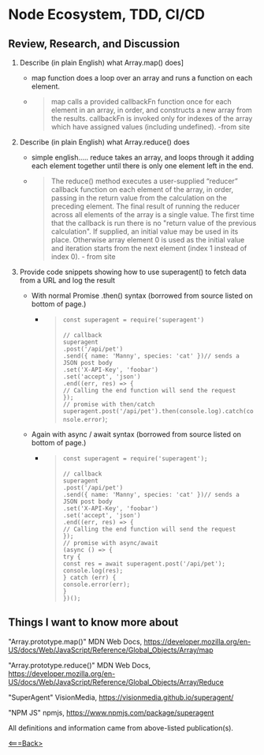# Node Ecosystem, TDD, CI/CD

## Review, Research, and Discussion

1. Describe (in plain English) what Array.map() does]

    - map function does a loop over an array and runs a function on each element.

    - > map calls a provided callbackFn function once for each element in an array, in order, and constructs a new array from the results. callbackFn is invoked only for indexes of the array which have assigned values (including undefined). -from site


2. Describe (in plain English) what Array.reduce() does

    - simple english..... reduce takes an array, and loops through it adding each element together until there is only one element left in the end. 

    - > The reduce() method executes a user-supplied “reducer” callback function on each element of the array, in order, passing in the return value from the calculation on the preceding element. The final result of running the reducer across all elements of the array is a single value. The first time that the callback is run there is no "return value of the previous calculation". If supplied, an initial value may be used in its place. Otherwise array element 0 is used as the initial value and iteration starts from the next element (index 1 instead of index 0). - from site

3. Provide code snippets showing how to use superagent() to fetch data from a URL and log the result
    
    * With normal Promise .then() syntax (borrowed from source listed on bottom of page.)

        - > ```const superagent = require('superagent')```<br><br>
            ```// callback```<br>
            ```superagent```<br>
            ```.post('/api/pet')```<br>
            ```.send({ name: 'Manny', species: 'cat' })// sends a JSON post body```<br>
            ```.set('X-API-Key', 'foobar')```<br>
            ```.set('accept', 'json')```<br>
            ```.end((err, res) => {```<br>
            ```// Calling the end function will send the request```<br>
            ```});```<br>
            ```// promise with then/catch```<br>
            ```superagent.post('/api/pet').then(console.log).catch(console.error)```;<br>

    * Again with async / await syntax (borrowed from source listed on bottom of page.)

        - >```const superagent = require('superagent');```<br><br>
            ```// callback```<br>
            ```superagent```<br>
            ```.post('/api/pet')```<br>
            ```.send({ name: 'Manny', species: 'cat' })// sends a JSON post body```<br>
            ```.set('X-API-Key', 'foobar')```<br>
            ```.set('accept', 'json')```<br>
            ```.end((err, res) => {```<br>
            ```// Calling the end function will send the request```<br>
            ```});```<br>
            ```// promise with async/await```<br>
            ```(async () => {```<br>
            ```try {```<br>
            ```const res = await superagent.post('/api/pet');``` <br>
            ```console.log(res);```<br>
            ```} catch (err) {```<br>
            ```console.error(err);```<br>
            ```}```<br>
            ```})();```<br>

## Things I want to know more about

"Array.prototype.map()" MDN Web Docs, <https://developer.mozilla.org/en-US/docs/Web/JavaScript/Reference/Global_Objects/Array/map>

"Array.prototype.reduce()" MDN Web Docs, <https://developer.mozilla.org/en-US/docs/Web/JavaScript/Reference/Global_Objects/Array/Reduce>

"SuperAgent" VisionMedia, <https://visionmedia.github.io/superagent/>

"NPM JS" npmjs, <https://www.npmjs.com/package/superagent>


All definitions and information came from above-listed publication(s).

[<===Back>](README.md)
